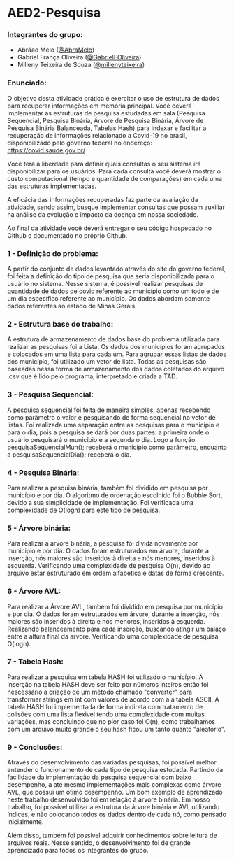# AED2-Pesquisa

### Integrantes do grupo:
- Abrãao Melo ([@AbraMelo](https://github.com/AbraMelo))
- Gabriel França Oliveira ([@GabrielFOliveira](https://github.com/GabrielFOliveira))
- Milleny Teixeira de Souza ([@millenyteixeira](https://github.com/millenyteixeira))

### Enunciado: 

O objetivo desta atividade prática é exercitar o uso de estrutura de dados para recuperar informações em memória principal. Você deverá implementar as estruturas de pesquisa estudadas em sala (Pesquisa Sequencial, Pesquisa Binária, Árvore de Pesquisa Binária, Árvore de Pesquisa Binária Balanceada, Tabelas Hash) para indexar e facilitar a recuperação de informações relacionado a Covid-19 no brasil, disponibilizado pelo governo federal no endereço: https://covid.saude.gov.br/ 

Você terá a liberdade para definir quais consultas o seu sistema irá disponibilizar para os usuários. Para cada consulta você deverá mostrar o custo computacional (tempo e quantidade de comparações) em cada uma das estruturas implementadas.

A eficácia das informações recuperadas faz parte da avaliação da atividade, sendo assim, busque implementar consultas que possam auxiliar na análise da evolução e impacto da doença em nossa sociedade.

Ao final da atividade você deverá entregar o seu código hospedado no Github e documentado no próprio Github.


### 1 - Definição do problema: 

A partir do conjunto de dados levantado através do site do governo federal, foi feita a definição do tipo de pesquisa que seria disponibilizada para o usuário no sistema. 
Nesse sistema, é possível realizar pesquisas de quantidade de dados de covid referente ao município como um todo e de um dia específico referente ao município. Os dados abordam somente dados referentes ao estado de Minas Gerais.

### 2 - Estrutura base do trabalho: 

A estrutura de armazenamento de dados base do problema utilizada para realizar as pesquisas foi a Lista. Os dados dos municípios foram agrupados e colocados em uma lista para cada um. Para agrupar essas listas de dados dos município, foi utilizado um vetor de lista. Todas as pesquisas são baseadas nessa forma de armazenamento dos dados coletados do arquivo .csv que é lido pelo programa, interpretado e criada a TAD.

### 3 - Pesquisa Sequencial: 

A pesquisa sequencial foi feita de maneira simples, apenas recebendo como parâmetro o valor e pesquisando de forma sequencial no vetor de listas. Foi realizada uma separação entre as pesquisas para o município e para o dia, pois a pesquisa se dará por duas partes: a primeira onde o usuário pesquisará o município e a segunda o dia. Logo a função pesquisaSequencialMun(); receberá o município como parâmetro, enquanto a pesquisaSequencialDia(); receberá o dia.

### 4 - Pesquisa Binária: 

Para realizar a pesquisa binária, também foi dividido em pesquisa por município e por dia. O algoritmo de ordenação escolhido foi o Bubble Sort, devido a sua simplicidade de implementação. Foi verificada uma complexidade de O(logn) para este tipo de pesquisa.

### 5 - Árvore binária:
Para realizar a arvore binária, a pesquisa foi divida novamente por municipio e por dia. O dados foram estruturados em árvore, durante a inserção, nós maiores são inseridos à direita e nós menores, inseridos à esquerda. Verificando uma complexidade de pesquisa O(n), devido ao arquivo estar estruturado em ordem alfabetica e datas de forma crescente.

### 6 - Árvore AVL:
Para realizar a Árvore AVL, também foi dividido em pesquisa por município e por dia. O dados foram estruturados em árvore, durante a inserção, nós maiores são inseridos à direita e nós menores, inseridos à esquerda. Realizando balanceamento para cada inserção, buscando atingir um balaço entre a altura final da arvore.
Verificando uma complexidade de pesquisa O(logn).
### 7 - Tabela Hash:

Para realizar a pesquisa em tabela HASH foi utilizado o município. A inserção na tabela HASH deve ser feito por números inteiros então foi nescessário a criação de um método chamado "converter" para transformar strings em int com valores de acordo com a a tabela ASCII. A tabela HASH foi implementada de forma indireta com tratamento de colisões com uma lista flexivel tendo uma complexidade com muitas variações, mas concluindo que no pior caso foi O(n), como trabalhamos com um arquivo muito grande o seu hash ficou um tanto quanto "aleatório".

### 9 - Conclusões:

Através do desenvolvimento das variadas pesquisas, foi possível melhor entender o funcionamento de cada tipo de pesquisa estudada. Partindo da facilidade da implementação da pesquisa sequencial com baixo desempenho, a até mesmo implementações mais complexas como árvore AVL, que possui um ótimo desempenho. Um bom exemplo de aprendizado neste trabalho desenvolvido foi em relação à árvore binária. Em nosso trabalho, foi possível utilizar a estrutura da árvore binária e AVL utilizando índices, e não colocando todos os dados dentro de cada nó, como pensado inicialmente. 

Além disso, também foi possível adquirir conhecimentos sobre leitura de arquivos reais. Nesse sentido, o desenvolvimento foi de grande aprendizado para todos os integrantes do grupo.
